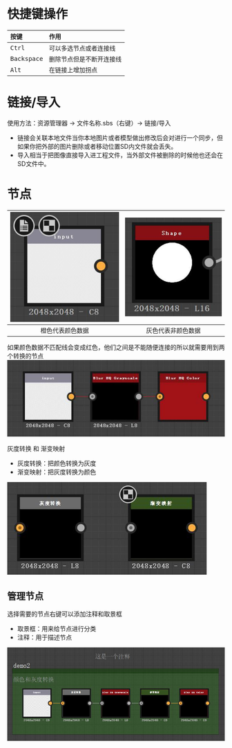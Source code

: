 # 快捷键操作
|按键|作用
|:-|:-
|<kbd>Ctrl</kbd>|可以多选节点或者连接线
|<kbd>Backspace</kbd>|删除节点但是不断开连接线
|<kbd>Alt</kbd>|在链接上增加拐点

# 链接/导入
使用方法：资源管理器 -> 文件名称.sbs（右键）-> 链接/导入
+ 链接会关联本地文件当你本地图片或者模型做出修改后会对进行一个同步，但如果你把外部的图片删除或者移动位置SD内文件就会丢失。
+ 导入相当于把图像直接导入进工程文件，当外部文件被删除的时候他也还会在SD文件中。

# 节点

![image](./images/1.jpg)| ![image](./images/2.jpg)
|:-:|:-:
|橙色代表颜色数据|灰色代表非颜色数据

如果颜色数据不匹配线会变成红色，他们之间是不能随便连接的所以就需要用到两个转换的节点
![images](./images/3.jpg)

灰度转换 和 渐变映射
+ 灰度转换：把颜色转换为灰度
+ 渐变映射：把灰度转换为颜色

![images](./images/4.jpg)

## 管理节点

选择需要的节点右键可以添加注释和取景框
+ 取景框：用来给节点进行分类
+ 注释：用于描述节点

![images](./images/5.jpg)